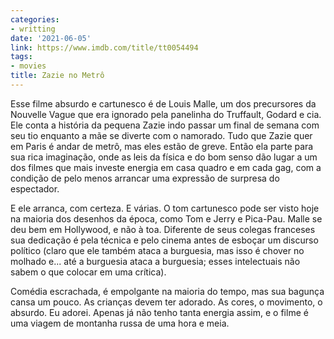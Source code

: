 ```yaml
---
categories:
- writting
date: '2021-06-05'
link: https://www.imdb.com/title/tt0054494
tags:
- movies
title: Zazie no Metrô
---
```


Esse filme absurdo e cartunesco é de Louis Malle, um dos precursores da Nouvelle Vague que era ignorado pela panelinha do Truffault, Godard e cia. Ele conta a história da pequena Zazie indo passar um final de semana com seu tio enquanto a mãe se diverte com o namorado. Tudo que Zazie quer em Paris é andar de metrô, mas eles estão de greve. Então ela parte para sua rica imaginação, onde as leis da física e do bom senso dão lugar a um dos filmes que mais investe energia em casa quadro e em cada gag, com a condição de pelo menos arrancar uma expressão de surpresa do espectador.

E ele arranca, com certeza. E várias. O tom cartunesco pode ser visto hoje na maioria dos desenhos da época, como Tom e Jerry e Pica-Pau. Malle se deu bem em Hollywood, e não à toa. Diferente de seus colegas franceses sua dedicação é pela técnica e pelo cinema antes de esboçar um discurso político (claro que ele também ataca a burguesia, mas isso é chover no molhado e... até a burguesia ataca a burguesia; esses intelectuais não sabem o que colocar em uma crítica).

Comédia escrachada, é empolgante na maioria do tempo, mas sua bagunça cansa um pouco. As crianças devem ter adorado. As cores, o movimento, o absurdo. Eu adorei. Apenas já não tenho tanta energia assim, e o filme é uma viagem de montanha russa de uma hora e meia.